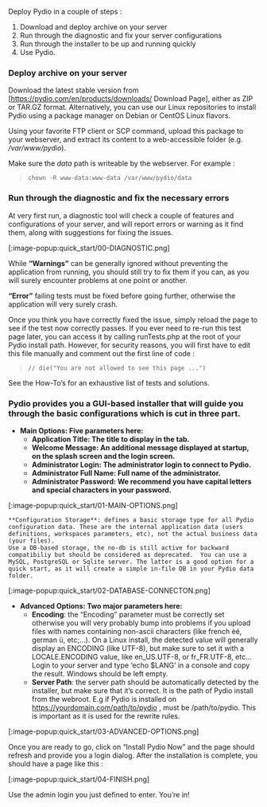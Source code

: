 Deploy Pydio in a couple of steps :

1. Download and deploy archive on your server
2. Run through the diagnostic and fix your server configurations
3. Run through the installer to be up and running quickly
4. Use Pydio.

### Deploy archive on your server

Download the latest stable version from [https://pydio.com/en/products/downloads/ Download Page], either as ZIP or TAR.GZ format. Alternatively, you can use our Linux repositories to install Pydio using a package manager on Debian or CentOS Linux flavors.

Using your favorite FTP client or SCP command, upload this package to your webserver, and extract its content to a web-accessible folder (e.g. */var/www/pydio*).

Make sure the *data* path is writeable by the webserver. For example :

> `chown -R www-data:www-data /var/www/pydio/data`

### Run through the diagnostic and fix the necessary errors

At very first run, a diagnostic tool will check a couple of features and configurations of your server, and will report errors or warning as it find them, along with suggestions for fixing the issues.

[:image-popup:quick_start/00-DIAGNOSTIC.png]

While **“Warnings”** can be generally ignored without preventing the application from running, you should still try to fix them if you can, as you will surely encounter problems at one point or another.

**“Error”** failing tests must be fixed before going further, otherwise the application will very surely crash.

Once you think you have correctly fixed the issue, simply reload the page to see if the test now correctly passes. If you ever need to re-run this test page later, you can access it by calling runTests.php at the root of your Pydio install path. However, for security reasons, you will first have to edit this file manually and comment out the first line of code :

> `// die("You are not allowed to see this page ...")`

See the How-To’s for an exhaustive list of tests and solutions.

### Pydio provides you a GUI-based installer that will guide you through the basic configurations which is cut in three part.

- **Main Options: Five parameters here:**
    + **Application Title: The title to display in the tab.**
    + **Welcome Message: An additional message displayed at startup, on the splash screen and the login screen.**
    + **Administrator Login: The administrator login to connect to Pydio.**
    + **Administrator Full Name: Full name of the administrator.**
    + **Administrator Password: We recommend you have capital letters and special characters in your password.**

[:image-popup:quick_start/01-MAIN-OPTIONS.png]

    **Configuration Storage**: defines a basic storage type for all Pydio configuration data. These are the internal application data (users definitions, workspaces parameters, etc), not the actual business data (your files).
    Use a DB-based storage, the no-db is still active for backward compatibiliy but should be considered as deprecated.  You can use a MySQL, PostgreSQL or Sqlite server. The latter is a good option for a quick start, as it will create a simple in-file DB in your Pydio data folder.

[:image-popup:quick_start/02-DATABASE-CONNECTON.png]

- **Advanced Options: Two major parameters here:**
    + **Encoding**: the “Encoding” parameter must be correctly set otherwise you will very probably bump into problems if you upload files with names containing non-ascii characters (like french èé, german ü, etc;…).
    On a Linux install, the detected value will generally display an ENCODING (like UTF-8), but make sure to set it with a LOCALE.ENCODING value, like en_US.UTF-8, or fr_FR.UTF-8, etc… Login to your server and type ‘echo $LANG’ in a console and copy the result.
    Windows should be left empty.
    + **Server Path**: the server path should be automatically detected by the installer, but make sure that it’s correct. It is the path of Pydio install from the webroot. E.g if Pydio is installed on https://yourdomain.com/path/to/pydio , must be /path/to/pydio. This is important as it is used for the rewrite rules.

[:image-popup:quick_start/03-ADVANCED-OPTIONS.png]

Once you are ready to go, click on “Install Pydio Now” and the page should refresh and provide you a login dialog.
After the installation is complete, you should have a page like this :

[:image-popup:quick_start/04-FINISH.png]

Use the admin login you just defined to enter. You’re in!